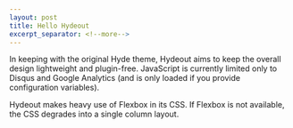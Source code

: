 ```yaml
---
layout: post
title: Hello Hydeout
excerpt_separator: <!--more-->
---
```


In keeping with the original Hyde theme, Hydeout aims to keep the overall design lightweight and plugin-free. JavaScript is currently limited only to Disqus and Google Analytics (and is only loaded if you provide configuration variables).

Hydeout makes heavy use of Flexbox in its CSS. If Flexbox is not available, the CSS degrades into a single column layout.
